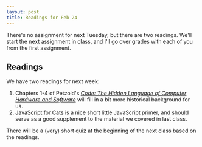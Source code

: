 ```yaml
---
layout: post
title: Readings for Feb 24
---
```


There's no assignment for next Tuesday, but there are two readings. We'll start the next assignment in class, and I'll go over grades with each of you from the first assignment.

<!--more-->

## Readings

We have two readings for next week:

 1. Chapters 1-4 of Petzold's [_Code: The Hidden Language of Computer Hardware and Software_](https://dl.dropboxusercontent.com/u/2100102/parsons-cc/spring-2015/comp-sci-principles-draft-cf-final.pdf) will fill in a bit more historical background for us.
 2. [JavaScript for Cats](http://jsforcats.com/) is a nice short little JavaScript primer, and should serve as a good supplement to the material we covered in last class.

There will be a (very) short quiz at the beginning of the next class based on the readings.
